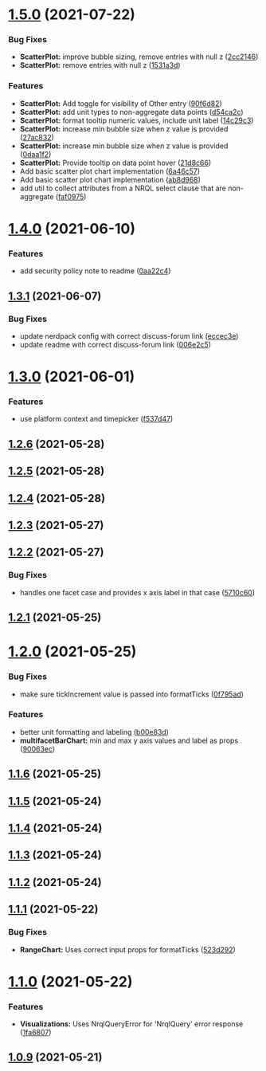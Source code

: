 # [1.5.0](https://github.com/newrelic/nr1-victory-visualizations/compare/v1.4.0...v1.5.0) (2021-07-22)


### Bug Fixes

* **ScatterPlot:** improve bubble sizing, remove entries with null z ([2cc2146](https://github.com/newrelic/nr1-victory-visualizations/commit/2cc214609495b18c3152fb725ee7c919323c947c))
* **ScatterPlot:** remove entries with null z ([1531a3d](https://github.com/newrelic/nr1-victory-visualizations/commit/1531a3d4c7673b5ed609d900b21e08ca936b0657))


### Features

* **ScatterPlot:** Add toggle for visibility of Other entry ([90f6d82](https://github.com/newrelic/nr1-victory-visualizations/commit/90f6d821377f5f990a2d1f6e15cc8788ec132e23))
* **ScatterPlot:** add unit types to non-aggregate data points ([d54ca2c](https://github.com/newrelic/nr1-victory-visualizations/commit/d54ca2c737c4febb6e800f7db40c998bdfea2706))
* **ScatterPlot:** format tooltip numeric values, include unit label ([14c29c3](https://github.com/newrelic/nr1-victory-visualizations/commit/14c29c3093c9bc6abdfe171f03588d8f444ff38c))
* **ScatterPlot:** increase min bubble size when z value is provided ([27ac832](https://github.com/newrelic/nr1-victory-visualizations/commit/27ac8328da2aada6227bc8eb5c6841272ac75f4e))
* **ScatterPlot:** increase min bubble size when z value is provided ([0daa1f2](https://github.com/newrelic/nr1-victory-visualizations/commit/0daa1f24b37e562bb703dc062351420186ccf1f5))
* **ScatterPlot:** Provide tooltip on data point hover ([21d8c66](https://github.com/newrelic/nr1-victory-visualizations/commit/21d8c6671c30ae682f60cead2af814a11f95fce1))
* Add basic scatter plot chart implementation ([6a46c57](https://github.com/newrelic/nr1-victory-visualizations/commit/6a46c57b2df041bda71bd7e84dddc848a13cff14))
* Add basic scatter plot chart implementation ([ab8d968](https://github.com/newrelic/nr1-victory-visualizations/commit/ab8d968197dbf8402cc0d3c865e13688f14835a1))
* add util to collect attributes from a NRQL select clause that are non-aggregate ([faf0975](https://github.com/newrelic/nr1-victory-visualizations/commit/faf0975c62d5489ce2cb8dad8f7949c1489412cf))

# [1.4.0](https://github.com/newrelic/nr1-victory-visualizations/compare/v1.3.1...v1.4.0) (2021-06-10)


### Features

* add security policy note to readme ([0aa22c4](https://github.com/newrelic/nr1-victory-visualizations/commit/0aa22c47fd5c7801282115019afb913d0feac6a6))

## [1.3.1](https://github.com/newrelic/nr1-victory-visualizations/compare/v1.3.0...v1.3.1) (2021-06-07)


### Bug Fixes

* update nerdpack config with correct discuss-forum link ([eccec3e](https://github.com/newrelic/nr1-victory-visualizations/commit/eccec3e2f89e912415f1efd5d3afd24d03a582bf))
* update readme with correct discuss-forum link ([006e2c5](https://github.com/newrelic/nr1-victory-visualizations/commit/006e2c5a09e82320a6f948c74cae062238bbd233))

# [1.3.0](https://github.com/newrelic/nr1-victory-visualizations/compare/v1.2.6...v1.3.0) (2021-06-01)


### Features

* use platform context and timepicker ([f537d47](https://github.com/newrelic/nr1-victory-visualizations/commit/f537d47c66e8eb5df26c26a723b50cace1ad323f))

## [1.2.6](https://github.com/newrelic/nr1-victory-visualizations/compare/v1.2.5...v1.2.6) (2021-05-28)

## [1.2.5](https://github.com/newrelic/nr1-victory-visualizations/compare/v1.2.4...v1.2.5) (2021-05-28)

## [1.2.4](https://github.com/newrelic/nr1-victory-visualizations/compare/v1.2.3...v1.2.4) (2021-05-28)

## [1.2.3](https://github.com/newrelic/nr1-victory-visualizations/compare/v1.2.2...v1.2.3) (2021-05-27)

## [1.2.2](https://github.com/newrelic/nr1-victory-visualizations/compare/v1.2.1...v1.2.2) (2021-05-27)


### Bug Fixes

* handles one facet case and provides x axis label in that case ([5710c60](https://github.com/newrelic/nr1-victory-visualizations/commit/5710c60ee68e90bbd508f5dbbe465772c7f42c74))

## [1.2.1](https://github.com/newrelic/nr1-victory-visualizations/compare/v1.2.0...v1.2.1) (2021-05-25)

# [1.2.0](https://github.com/newrelic/nr1-victory-visualizations/compare/v1.1.6...v1.2.0) (2021-05-25)


### Bug Fixes

* make sure tickIncrement value is passed into formatTicks ([0f795ad](https://github.com/newrelic/nr1-victory-visualizations/commit/0f795ad67f372f7f439c07dbc91f43c09a70953a))


### Features

* better unit formatting and labeling ([b00e83d](https://github.com/newrelic/nr1-victory-visualizations/commit/b00e83d2b27fe0aa04b332f47055116d0416c985))
* **multifacetBarChart:** min and max y axis values and label as props ([90063ec](https://github.com/newrelic/nr1-victory-visualizations/commit/90063ec58f06d9a5e6f3ca1be07723cd1528f7fd))

## [1.1.6](https://github.com/newrelic/nr1-victory-visualizations/compare/v1.1.5...v1.1.6) (2021-05-25)

## [1.1.5](https://github.com/newrelic/nr1-victory-visualizations/compare/v1.1.4...v1.1.5) (2021-05-24)

## [1.1.4](https://github.com/newrelic/nr1-victory-visualizations/compare/v1.1.3...v1.1.4) (2021-05-24)

## [1.1.3](https://github.com/newrelic/nr1-victory-visualizations/compare/v1.1.2...v1.1.3) (2021-05-24)

## [1.1.2](https://github.com/newrelic/nr1-victory-visualizations/compare/v1.1.1...v1.1.2) (2021-05-24)

## [1.1.1](https://github.com/newrelic/nr1-victory-visualizations/compare/v1.1.0...v1.1.1) (2021-05-22)


### Bug Fixes

* **RangeChart:** Uses correct input props for formatTicks ([523d292](https://github.com/newrelic/nr1-victory-visualizations/commit/523d2926da80de7d4c42730e40f70f6630b59db9))

# [1.1.0](https://github.com/newrelic/nr1-victory-visualizations/compare/v1.0.9...v1.1.0) (2021-05-22)


### Features

* **Visualizations:** Uses NrqlQueryError for 'NrqlQuery' error response ([1fa6807](https://github.com/newrelic/nr1-victory-visualizations/commit/1fa6807808d5beb2ee96ce2aa333963cf3b7af66))

## [1.0.9](https://github.com/newrelic/nr1-victory-visualizations/compare/v1.0.8...v1.0.9) (2021-05-21)
